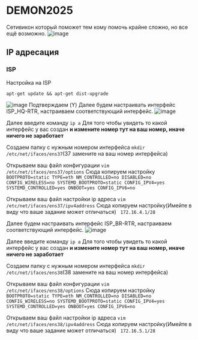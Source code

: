 # DEMON2025
Сетивикон который поможет тем кому помочь крайне сложно, но все ещё возможно.
![image](https://github.com/user-attachments/assets/048e025f-5d33-4bd0-aada-ed759ed7cc81)

## IP адресация

### ISP

Настройка на ISP

<code>apt-get update && apt-get dist-upgrade</code>

![image](https://github.com/user-attachments/assets/9b8cab21-505a-463d-8369-b40956c247de)
Подтверждаем (Y)
Далее будем настраивать интерфейс ISP_HQ-RTR, настраиваем соответствующий интерфейс. 
![image](https://github.com/user-attachments/assets/50a1666f-b72e-4937-b446-52c1db7f48fb)

Далее введите команду 
<code>ip a</code>
Для того чтобы увидеть то какой интерфейс у вас создан **и измените номер тут на ваш номер, иначе ничего не заработает**

Создаем папку с нужным номером интерфейса
<code>mkdir /etc/net/ifaces/ens37</code>(37 замените на ваш номер интерфейса) 

Открываем ваш файл конфигурации
<code>vim /etc/net/ifaces/ens37/options</code>
Сюда копируем настройку
<code>
BOOTPROTO=static
TYPE=eth
NM_CONTROLLED=no
DISABLED=no
CONFIG_WIRELESS=no
SYSTEMD_BOOTPROTO=static
CONFIG_IPV4=yes
SYSTEMD_CONTROLLED=yes
ONBOOT=yes
CONFIG_IPV6=no
</code>

Открываем ваш файл настройки ip адреса
<code>vim /etc/net/ifaces/ens37/ipv4address</code>
Сюда копируем настройку(Имейте в виду что ваше задание может отличаться)
<code>
172.16.4.1/28
</code>

Далее будем настраивать интерфейс ISP_BR-RTR, настраиваем соответствующий интерфейс. 
![image](https://github.com/user-attachments/assets/7079fa1a-c6a9-4173-806a-fc203ddad082)

Далее введите команду 
<code>ip a</code>
Для того чтобы увидеть то какой интерфейс у вас создан **и измените номер тут на ваш номер, иначе ничего не заработает**

Создаем папку с нужным номером интерфейса
<code>mkdir /etc/net/ifaces/ens38</code>(38 замените на ваш номер интерфейса) 

Открываем ваш файл конфигурации
<code>vim /etc/net/ifaces/ens38/options</code>
Сюда копируем настройку
<code>
BOOTPROTO=static
TYPE=eth
NM_CONTROLLED=no
DISABLED=no
CONFIG_WIRELESS=no
SYSTEMD_BOOTPROTO=static
CONFIG_IPV4=yes
SYSTEMD_CONTROLLED=yes
ONBOOT=yes
CONFIG_IPV6=no
</code>

Открываем ваш файл настройки ip адреса
<code>vim /etc/net/ifaces/ens38/ipv4address</code>
Сюда копируем настройку(Имейте в виду что ваше задание может отличаться)
<code>
172.16.5.1/28
</code>

